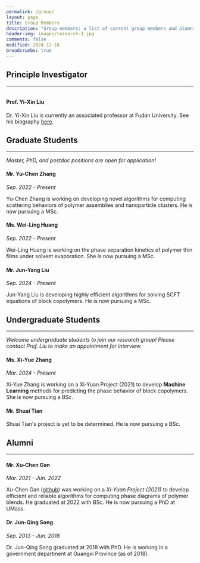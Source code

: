 ```yaml
---
permalink: /group/
layout: page
title: Group Members
description: "Group members: a list of current group members and alumni."
header-img: images/research-1.jpg
comments: false
modified: 2024-12-18
breadcrumbs: true
---
```


## Principle Investigator
-----

<div class="container">
  <div class="row">
    <div class="col-md-4">
      <figure class="third">
        <img src="{{ site.url }}/images/me3.jpg" alt="" class="img-fluid">
      </figure>
    </div>
    <div class="col-md-4">
      <h4>Prof. Yi-Xin Liu</h4>
      <p>Dr. Yi-Xin Liu is currently an associated professor at Fudan University. See his biography <a href="{{ site.url }}/about/">here</a>.</p>
    </div>
  </div>
</div>

## Graduate Students
-----

_Master, PhD, and postdoc positions are open for application!_

<!--
<figure class="third">
    <img src="{{ site.url }}/images/avatar.jpg" alt="">
</figure>
-->

#### Mr. Yu-Chen Zhang
_Sep. 2022 - Present_

Yu-Chen Zhang is working on developing novel algorithms for computing scattering behaviors of polymer assemblies and nanoparticle clusters. He is now pursuing a MSc.

<!--
<figure class="third">
    <img src="{{ site.url }}/images/avatar.jpg" alt="">
</figure>
-->

#### Ms. Wei-Ling Huang
_Sep. 2022 - Present_

Wei-Ling Huang is working on the phase separation kinetics of polymer thin films under solvent evaporation. She is now pursuing a MSc.

#### Mr. Jun-Yang Liu
_Sep. 2024 - Present_

Jun-Yang Liu is developing highly efficient algorithms for solving SCFT equations of block copolymers. He is now pursuing a MSc.

## Undergraduate Students
-----

_Welcome undergraduate students to join our research group! Please contact Prof. Liu to make an appointment for interview._

<!--
<figure class="third">
    <img src="{{ site.url }}/images/avatar.jpg" alt="">
</figure>
-->

#### Ms. Xi-Yue Zhang
_Mar. 2024 - Present_

Xi-Yue Zhang is working on a Xi-Yuan Project (2021) to develop **Machine Learning** methods for predicting the phase behavior of block copolymers. She is now pursuing a BSc.

<!--
<figure class="third">
    <img src="{{ site.url }}/images/avatar.jpg" alt="">
</figure>
-->

#### Mr. Shuai Tian
Shuai Tian's project is yet to be determined. He is now pursuing a BSc.

## Alumni
-----

<!--
<figure class="third">
    <img src="{{ site.url }}/images/avatar.jpg" alt="">
</figure>
-->

#### Mr. Xu-Chen Gan
_Mar. 2021 - Jun. 2022_

Xu-Chen Gan ([github](https://github.com/vvmbvy)) was working on a *Xi-Yuan Project (2021)* to develop efficient and reliable algorithms for computing phase diagrams of polymer blends. He graduated at 2022 with BSc. He is now pursuing a PhD at UMass.

<!--
<figure class="third">
    <img src="{{ site.url }}/images/avatar.jpg" alt="">
</figure>
-->

#### Dr. Jun-Qing Song
_Sep. 2013 - Jun. 2018_

Dr. Jun-Qing Song graduated at 2018 with PhD. He is working in a government department at Guangxi Province (as of 2018).